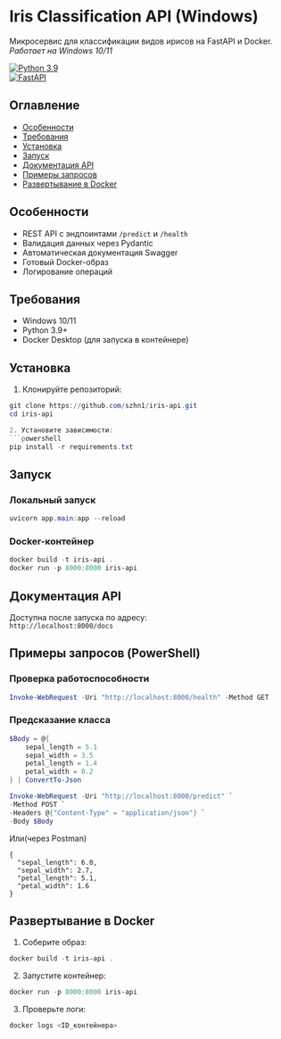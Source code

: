 # Iris Classification API (Windows)

Микросервис для классификации видов ирисов на FastAPI и Docker.  
*Работает на Windows 10/11*

[![Python 3.9](https://img.shields.io/badge/python-3.9-blue.svg)](https://www.python.org/)  
[![FastAPI](https://img.shields.io/badge/FastAPI-0.68.0-green.svg)](https://fastapi.tiangolo.com/)

## Оглавление
- [Особенности](#особенности)
- [Требования](#требования)
- [Установка](#установка)
- [Запуск](#запуск)
- [Документация API](#документация-api)
- [Примеры запросов](#примеры-запросов)
- [Развертывание в Docker](#развертывание-в-docker)

## Особенности
- REST API с эндпоинтами `/predict` и `/health`
- Валидация данных через Pydantic
- Автоматическая документация Swagger
- Готовый Docker-образ
- Логирование операций

## Требования
- Windows 10/11
- Python 3.9+
- Docker Desktop (для запуска в контейнере)

## Установка

1. Клонируйте репозиторий:
```powershell
git clone https://github.com/szhn1/iris-api.git
cd iris-api

2. Установите зависимости:
```powershell
pip install -r requirements.txt
```

## Запуск
### Локальный запуск
```powershell
uvicorn app.main:app --reload
```

### Docker-контейнер
```powershell
docker build -t iris-api .
docker run -p 8000:8000 iris-api
```

## Документация API
Доступна после запуска по адресу:  
`http://localhost:8000/docs`


## Примеры запросов (PowerShell)
### Проверка работоспособности
```powershell
Invoke-WebRequest -Uri "http://localhost:8000/health" -Method GET
```

### Предсказание класса
```powershell
$Body = @{
    sepal_length = 5.1
    sepal_width = 3.5
    petal_length = 1.4
    petal_width = 0.2
} | ConvertTo-Json

Invoke-WebRequest -Uri "http://localhost:8000/predict" `
-Method POST `
-Headers @{"Content-Type" = "application/json"} `
-Body $Body
```

Или(через Postman)
```
{
  "sepal_length": 6.0,
  "sepal_width": 2.7,
  "petal_length": 5.1,
  "petal_width": 1.6
}
```

## Развертывание в Docker
1. Соберите образ:
```powershell
docker build -t iris-api .
```

2. Запустите контейнер:
```powershell
docker run -p 8000:8000 iris-api
```

3. Проверьте логи:
```powershell
docker logs <ID_контейнера>
```

